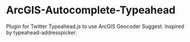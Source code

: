 # ArcGIS-Autocomplete-Typeahead

Plugin for Twitter Typeahead.js to use ArcGIS Geocoder Suggest. Inspired by typeahead-addresspicker.
